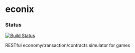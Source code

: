 econix
======


### Status
[![Build Status](https://travis-ci.org/sillsm/econix.png?branch=master)](https://travis-ci.org/sillsm/econix)


RESTful economy/transaction/contracts simulator for games
